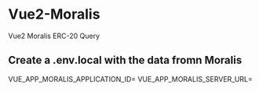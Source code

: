 # Vue2-Moralis

Vue2 Moralis ERC-20 Query

## Create a .env.local with the data fromn Moralis

VUE_APP_MORALIS_APPLICATION_ID=<from Moralis>
VUE_APP_MORALIS_SERVER_URL=<from Moralis>
